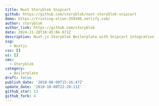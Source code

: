 ```yaml
---
title: Nuxt Storyblok Snipcart
github: https://github.com/storyblok/nuxt-storyblok-snipcart
demo: https://trusting-elion-259100.netlify.com/
author: storyblok
author_link: https://github.com/storyblok
date: 2024-11-28T18:45:04.671Z
description: Nuxt.js Storyblok Boilerplate with Snipcart integration
ssg:
  - Nuxtjs
css: []
ui: []
cms:
  - Storyblok
category:
  - Boilerplate
draft: false
publish_date: '2018-08-09T15:16:47Z'
update_date: '2018-10-08T22:20:11Z'
github_star: 13
github_fork: 4
---
```

